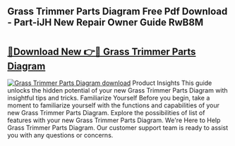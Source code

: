 ## Grass Trimmer Parts Diagram Free Pdf Download - Part-iJH New Repair Owner Guide RwB8M

# <h2><a href="http://dfseval.blite.top/?on=Grass+Trimmer+Parts+Diagram">🔗Download New 👉🔴 Grass Trimmer Parts Diagram</a></h2>

[![Grass Trimmer Parts Diagram download](https://i.imgur.com/lujVjoI.png)](http://dfseval.blite.top/?on=Grass+Trimmer+Parts+Diagram)
Product Insights This guide unlocks the hidden potential of your new Grass Trimmer Parts Diagram with insightful tips and tricks. Familiarize Yourself Before you begin, take a moment to familiarize yourself with the functions and capabilities of your new Grass Trimmer Parts Diagram. Explore the possibilities of list of features with your new Grass Trimmer Parts Diagram. We're Here to Help Grass Trimmer Parts Diagram. Our customer support team is ready to assist you with any questions or concerns.
